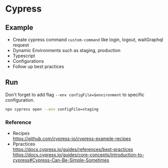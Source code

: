 # Cypress

## Example

- Create cypress command `custom-command` like login, logout, waitGraphql request
- Dynamic Environments such as staging, production
- Typescript
- Configurations
- Follow up best practices

## Run

Don't forget to add flag `--env configFile=$environment` to specific configuration.

```bash
npx cypress open --env configFile=staging
```

### Reference

- Recipes  
  <https://github.com/cypress-io/cypress-example-recipes>
- Ppractices  
  <https://docs.cypress.io/guides/references/best-practices>  
  <https://docs.cypress.io/guides/core-concepts/introduction-to-cypress#Cypress-Can-Be-Simple-Sometimes>